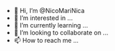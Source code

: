 - 👋 Hi, I’m @NicoMariNica
- 👀 I’m interested in ...
- 🌱 I’m currently learning ...
- 💞️ I’m looking to collaborate on ...
- 📫 How to reach me ...

<!---
NicoMariNica/NicoMariNica is a ✨ special ✨ repository because its `README.md` (this file) appears on your GitHub profile.
You can click the Preview link to take a look at your changes.
--->
